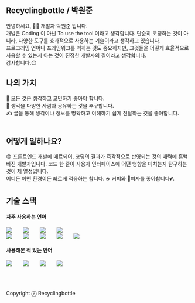 ## Recyclingbottle / 박원준

안녕하세요, 🙋‍♂️ 개발자 박원준 입니다.<br>
개발은 Coding 이 아닌 To use the tool 이라고 생각합니다. 단순히 코딩하는 것이 아니라, 다양한 도구를 효과적으로 사용하는 기술이라고 생각하고 있습니다. <br />
프로그래밍 언어나 프레임워크를 익히는 것도 중요하지만, 그것들을 어떻게 효율적으로 사용할 수 있는지 아는 것이 진정한 개발자의 길이라고 생각합니다. <br />
감사합니다.😊
<br />

## 나의 가치

🧐 모든 것은 생각하고 고민하기 좋아야 합니다.<br />
🙏 생각을 다양한 사람과 공유하는 것을 추구합니다.<br />
✍️ 글을 통해 생각이나 정보를 명확하고 이해하기 쉽게 전달하는 것을 좋아합니다.<br />
<br />

## 어떻게 일하나요?

😊 프론트엔드 개발에 매료되어, 코딩의 결과가 즉각적으로 반영되는 것의 매력에 흠뻑 빠진 개발자입니다. 코드 한 줄이 사용자 인터페이스에 어떤 영향을 미치는지 탐구하는 것이 제 열정입니다.<br />
어디든 어떤 환경이든 빠르게 적응하는 합니다.
☕ 커피와 🍕피자를 좋아합니다💕.

## 기술 스택

#### 자주 사용하는 언어

<div style="display:flex;gap:30px;flex-wrap:wrap;">
  <img src="https://img.shields.io/badge/javascript-F7DF1E?style=for-the-badge&logo=javascript&logoColor=black">
  <img src="https://img.shields.io/badge/react-61DAFB?style=for-the-badge&logo=react&logoColor=black">
  <img src="https://img.shields.io/badge/jquery-0769AD?style=for-the-badge&logo=jquery&logoColor=white">
  <img src="https://img.shields.io/badge/typescript-3178C6?style=for-the-badge&logo=typescript&logoColor=white">
</div>
<div style="display:flex;gap:30px;flex-wrap:wrap;">
  <img src="https://img.shields.io/badge/html5-E34F26?style=for-the-badge&logo=html5&logoColor=white">
  <img src="https://img.shields.io/badge/css-1572B6?style=for-the-badge&logo=css3&logoColor=white">
  <img src="https://img.shields.io/badge/node.js-339933?style=for-the-badge&logo=Node.js&logoColor=white">
  <img src="https://img.shields.io/badge/express-000000?style=for-the-badge&logo=express&logoColor=white">
  <img src="https://img.shields.io/badge/mysql-4479A1?style=for-the-badge&logo=mysql&logoColor=white">
</div>

#### 사용해본 적 있는 언어

<div style="display:flex;gap:30px;flex-wrap:wrap;">
  <img src="https://img.shields.io/badge/java-007396?style=for-the-badge&logo=java&logoColor=white">
  <img src="https://img.shields.io/badge/python-3776AB?style=for-the-badge&logo=python&logoColor=white">
  <img src="https://img.shields.io/badge/dart-0175C2?style=for-the-badge&logo=dart&logoColor=white">
  <img src="https://img.shields.io/badge/flutter-02569B?style=for-the-badge&logo=flutter&logoColor=white">
</div>

<br />
<br />
<br />

Copyright ⓒ Recyclingbottle
